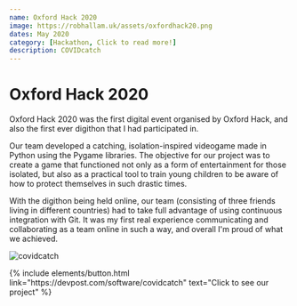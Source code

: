 ```yaml
---
name: Oxford Hack 2020
image: https://robhallam.uk/assets/oxfordhack20.png
dates: May 2020
category: [Hackathon, Click to read more!]
description: COVIDcatch
---
```


# Oxford Hack 2020

Oxford Hack 2020 was the first digital event organised by Oxford Hack, and also the first ever digithon that I had participated in.

Our team developed a catching, isolation-inspired videogame made in Python using the Pygame libraries. The objective for our project was to create a game that functioned not only as a form of entertainment for those isolated, but also as a practical tool to train young children to be aware of how to protect themselves in such drastic times.

With the digithon being held online, our team (consisting of three friends living in different countries) had to take full advantage of using continuous integration with Git. It was my first real experience communicating and collaborating as a team online in such a way, and overall I'm proud of what we achieved.

![covidcatch](https://robhallam.uk/assets/covidcatch.jpg)

<p class="text-center">
{% include elements/button.html link="https://devpost.com/software/covidcatch" text="Click to see our project" %}
</p>